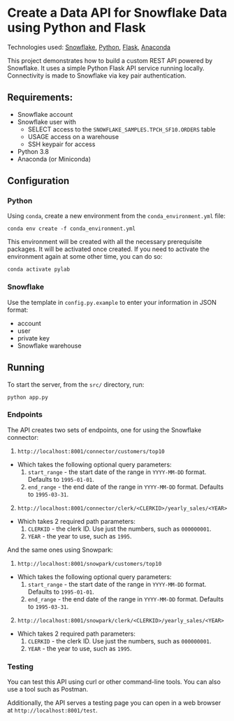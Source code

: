 # Create a Data API for Snowflake Data using Python and Flask
Technologies used: [Snowflake](https://snowflake.com/), [Python](https://www.python.org/), 
[Flask](https://palletsprojects.com/p/flask/), [Anaconda](https://www.anaconda.com/)

This project demonstrates how to build a custom REST API powered by Snowflake. 
It uses a simple Python Flask API service running locally. Connectivity is made to 
Snowflake via key pair authentication.

## Requirements:
* Snowflake account
* Snowflake user with
  * SELECT access to the `SNOWFLAKE_SAMPLES.TPCH_SF10.ORDERS` table
  * USAGE access on a warehouse
  * SSH keypair for access
* Python 3.8
* Anaconda (or Miniconda)

## Configuration
### Python
Using `conda`, create a new environment from the `conda_environment.yml` file:
```
conda env create -f conda_environment.yml
```

This environment will be created with all the necessary prerequisite packages.
It will be activated once created. If you need to activate the environment
again at some other time, you can do so:
```
conda activate pylab
```

### Snowflake
Use the template in `config.py.example` to enter your information in JSON format:
* account
* user
* private key
* Snowflake warehouse


## Running
To start the server, from the `src/` directory, run:
```
python app.py
```

### Endpoints
The API creates two sets of endpoints, one for using the Snowflake connector:
1. `http://localhost:8001/connector/customers/top10`
  * Which takes the following optional query parameters:
    1. `start_range` - the start date of the range in `YYYY-MM-DD` format. Defaults to `1995-01-01`.
    1. `end_range` - the end date of the range in `YYYY-MM-DD` format. Defaults to `1995-03-31`.
2. `http://localhost:8001/connector/clerk/<CLERKID>/yearly_sales/<YEAR>`
  * Which takes 2 required path parameters:
    1. `CLERKID` - the clerk ID. Use just the numbers, such as `000000001`.
    2. `YEAR` - the year to use, such as `1995`.

And the same ones using Snowpark:
1. `http://localhost:8001/snowpark/customers/top10`
  * Which takes the following optional query parameters:
    1. `start_range` - the start date of the range in `YYYY-MM-DD` format. Defaults to `1995-01-01`.
    1. `end_range` - the end date of the range in `YYYY-MM-DD` format. Defaults to `1995-03-31`.
2. `http://localhost:8001/snowpark/clerk/<CLERKID>/yearly_sales/<YEAR>`
  * Which takes 2 required path parameters:
    1. `CLERKID` - the clerk ID. Use just the numbers, such as `000000001`.
    2. `YEAR` - the year to use, such as `1995`.

### Testing
You can test this API using curl or other command-line tools. You can also use a tool such as
Postman.

Additionally, the API serves a testing page you can open in a web browser at `http://localhost:8001/test`.

